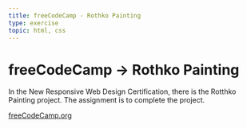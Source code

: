 ```yaml
---
title: freeCodeCamp - Rothko Painting
type: exercise
topic: html, css
---
```


# freeCodeCamp → Rothko Painting

In the New Responsive Web Design Certification, there is the Rotthko Painting project. The assignment is to complete the project.

[freeCodeCamp.org](https://www.freecodecamp.org/learn/2022/responsive-web-design/)

